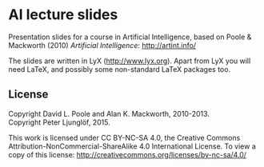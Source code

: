 # AI lecture slides

Presentation slides for a course in Artificial Intelligence, based on
Poole & Mackworth (2010) *Artificial Intelligence*: <http://artint.info/>

The slides are written in LyX (http://www.lyx.org). Apart from LyX you
will need LaTeX, and possibly some non-standard LaTeX packages too.

## License

Copyright David L. Poole and Alan K. Mackworth, 2010-2013.  
Copyright Peter Ljunglöf, 2015.  

This work is licensed under CC BY-NC-SA 4.0, the Creative Commons
Attribution-NonCommercial-ShareAlike 4.0 International License.
To view a copy of this license: <http://creativecommons.org/licenses/by-nc-sa/4.0/>
